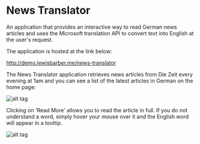 News Translator
===============

An application that provides an interactive way to read German news articles and uses the Microsoft translation API to convert text into English at the user's request.

The application is hosted at the link below:

http://demo.lewisbarber.me/news-translator

The News Translator application retrieves news articles from Die Zeit every evening at 1am and you can see a list of the latest articles in German on the home page:

![alt tag](http://lewisbarber.me/wp-content/uploads/2014/11/30.png)

Clicking on 'Read More' allows you to read the article in full. If you do not understand a word, simply hover your mouse over it and the English word will appear in a tooltip.

![alt tag](http://lewisbarber.me/wp-content/uploads/2014/11/31.png)

